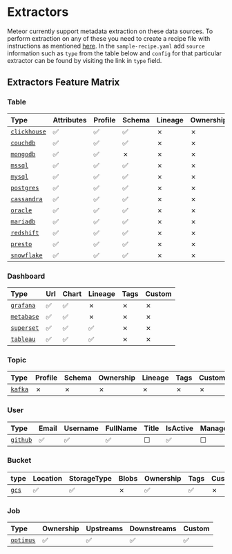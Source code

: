 # Extractors

Meteor currently support metadata extraction on these data sources. To perform extraction on any of these you need to create a recipe file with instructions as mentioned [here](../concepts/recipe.md). In the `sample-recipe.yaml` add `source` information such as `type` from the table below and `config` for that particular extractor can be found by visiting the link in `type` field.

## Extractors Feature Matrix

### Table

| Type                                                                                             | Attributes | Profile | Schema | Lineage | Ownership | Custom |
|:-------------------------------------------------------------------------------------------------|:-----------|:--------|:-------|:--------|:----------|:-------|
| [`clickhouse`](https://github.com/odpf/meteor/tree/main/plugins/extractors/clickhouse/README.md) | ✅          | ✅       | ✅      | ✗       | ✗         | ✗      |
| [`couchdb`](https://github.com/odpf/meteor/tree/main/plugins/extractors/couchdb/README.md)       | ✅          | ✅       | ✅      | ✗       | ✗         | ✗      |
| [`mongodb`](https://github.com/odpf/meteor/tree/main/plugins/extractors/mongodb/README.md)       | ✅          | ✅       | ✗      | ✗       | ✗         | ✗      |
| [`mssql`](https://github.com/odpf/meteor/tree/main/plugins/extractors/mssql/README.md)           | ✅          | ✅       | ✅      | ✗       | ✗         | ✗      |
| [`mysql`](https://github.com/odpf/meteor/tree/main/plugins/extractors/mysql/README.md)           | ✅          | ✅       | ✅      | ✗       | ✗         | ✗      |
| [`postgres`](https://github.com/odpf/meteor/tree/main/plugins/extractors/postgres/README.md)     | ✅          | ✅       | ✅      | ✗       | ✗         | ✗      |
| [`cassandra`](https://github.com/odpf/meteor/tree/main/plugins/extractors/cassandra/README.md)   | ✅          | ✅       | ✅      | ✗       | ✗         | ✗      |
| [`oracle`](https://github.com/odpf/meteor/tree/main/plugins/extractors/oracle/README.md)         | ✅          | ✅       | ✅      | ✗       | ✗         | ✗      |
| [`mariadb`](https://github.com/odpf/meteor/tree/main/plugins/extractors/mariadb/README.md)       | ✅          | ✅       | ✅      | ✗       | ✗         | ✗      |
| [`redshift`](https://github.com/odpf/meteor/tree/main/plugins/extractors/redshift/README.md)     | ✅          | ✅       | ✅      | ✗       | ✗         | ✗      |
| [`presto`](https://github.com/odpf/meteor/tree/main/plugins/extractors/presto/README.md)         | ✅          | ✅       | ✅      | ✗       | ✗         | ✗      |
| [`snowflake`](https://github.com/odpf/meteor/tree/main/plugins/extractors/snowflake/README.md)     | ✅          | ✅       | ✅      | ✗       | ✗         | ✗      |

### Dashboard

| Type                                                                                         | Url | Chart | Lineage | Tags | Custom |
|:---------------------------------------------------------------------------------------------|:----|:------|:--------|:-----|:-------|
| [`grafana`](https://github.com/odpf/meteor/tree/main/plugins/extractors/grafana/README.md)   | ✅   | ✅     | ✗       | ✗    | ✗      |
| [`metabase`](https://github.com/odpf/meteor/tree/main/plugins/extractors/metabase/README.md) | ✅   | ✅     | ✗       | ✗    | ✗      |
| [`superset`](https://github.com/odpf/meteor/tree/main/plugins/extractors/superset/README.md) | ✅   | ✅     | ✅       | ✗    | ✗      |
| [`tableau`](https://github.com/odpf/meteor/tree/main/plugins/extractors/tableau/README.md)   | ✅   | ✅     | ✅       | ✗    | ✗      |

### Topic

| Type                                                                                   | Profile | Schema | Ownership | Lineage | Tags | Custom |
|:---------------------------------------------------------------------------------------|:--------|:-------|:----------|:--------|:-----|:-------|
| [`kafka`](https://github.com/odpf/meteor/tree/main/plugins/extractors/kafka/README.md) | ✗       | ✗      | ✗         | ✗       | ✗    | ✗      |

### User

| Type                                                                                     | Email | Username | FullName | Title | IsActive | ManagerEmail | Profiles | Memberships | facets | common |
|:-----------------------------------------------------------------------------------------|:------|:---------|:---------|:------|:---------|:-------------|:---------|:------------|:-------|:-------|
| [`github`](https://github.com/odpf/meteor/tree/main/plugins/extractors/github/README.md) | ✅     | ✅        | ✅        | ☐     | ✅        | ☐            | ☐        | ☐           | ☐      | ☐      |

### Bucket

| type                                                                               | Location | StorageType | Blobs | Ownership | Tags | Custom | Timestamps |
|:-----------------------------------------------------------------------------------|:---------|:------------|:------|:----------|:-----|:-------|:-----------|
| [`gcs`](https://github.com/odpf/meteor/tree/main/plugins/extractors/gcs/README.md) | ✅        | ✅           | ✗     | ✅         | ✅    | ✗      | ✅          |

### Job

| Type                                                                                       | Ownership | Upstreams | Downstreams | Custom |
|:-------------------------------------------------------------------------------------------|:----------|:----------|:------------|:-------|
| [`optimus`](https://github.com/odpf/meteor/tree/main/plugins/extractors/optimus/README.md) | ✅         | ✅         | ✅           | ✅      | ✅ |

